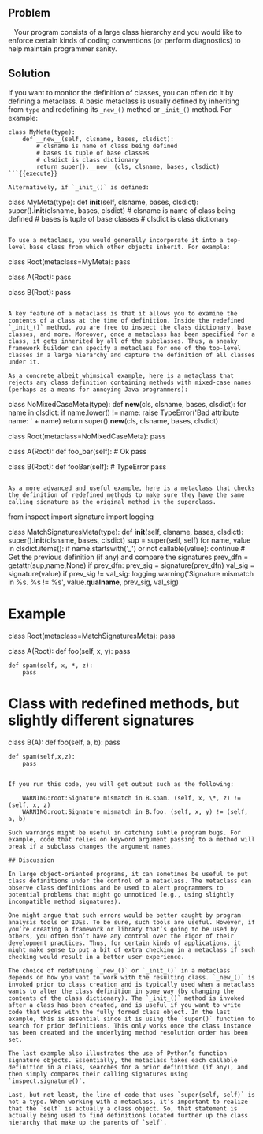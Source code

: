 ## Problem

   Your program consists of a large class hierarchy and you would like to enforce certain kinds of coding conventions (or perform diagnostics) to help maintain programmer sanity.

## Solution

If you want to monitor the definition of classes, you can often do it by defining a metaclass. A basic metaclass is usually defined by inheriting from `type` and redefining its `_new_()` method or `_init_()` method. For example:

```
class MyMeta(type):
    def __new__(self, clsname, bases, clsdict):
        # clsname is name of class being defined
        # bases is tuple of base classes
        # clsdict is class dictionary
        return super().__new__(cls, clsname, bases, clsdict)
```{{execute}}

Alternatively, if `_init_()` is defined:

```
class MyMeta(type):
    def __init__(self, clsname, bases, clsdict):
        super().__init__(clsname, bases, clsdict)
        # clsname is name of class being defined
        # bases is tuple of base classes
        # clsdict is class dictionary
```{{execute}}

To use a metaclass, you would generally incorporate it into a top-level base class from which other objects inherit. For example:

```
class Root(metaclass=MyMeta):
    pass

class A(Root):
    pass

class B(Root):
    pass
```{{execute}}

A key feature of a metaclass is that it allows you to examine the contents of a class at the time of definition. Inside the redefined `_init_()` method, you are free to inspect the class dictionary, base classes, and more. Moreover, once a metaclass has been specified for a class, it gets inherited by all of the subclasses. Thus, a sneaky framework builder can specify a metaclass for one of the top-level classes in a large hierarchy and capture the definition of all classes under it.

As a concrete albeit whimsical example, here is a metaclass that rejects any class definition containing methods with mixed-case names (perhaps as a means for annoying Java programmers):

```
class NoMixedCaseMeta(type):
    def __new__(cls, clsname, bases, clsdict):
        for name in clsdict:
            if name.lower() != name:
                raise TypeError('Bad attribute name: ' + name)
        return super().__new__(cls, clsname, bases, clsdict)

class Root(metaclass=NoMixedCaseMeta):
    pass

class A(Root):
    def foo_bar(self):      # Ok
        pass

class B(Root):
    def fooBar(self):       # TypeError
        pass
```{{execute}}

As a more advanced and useful example, here is a metaclass that checks the definition of redefined methods to make sure they have the same calling signature as the original method in the superclass.

```
from inspect import signature
import logging

class MatchSignaturesMeta(type):
    def __init__(self, clsname, bases, clsdict):
        super().__init__(clsname, bases, clsdict)
        sup = super(self, self)
        for name, value in clsdict.items():
            if name.startswith('_') or not callable(value):
                continue
            # Get the previous definition (if any) and compare the signatures
            prev_dfn = getattr(sup,name,None)
            if prev_dfn:
                prev_sig = signature(prev_dfn)
                val_sig = signature(value)
                if prev_sig != val_sig:
                    logging.warning('Signature mismatch in %s. %s != %s',
                                value.__qualname__, prev_sig, val_sig)

# Example
class Root(metaclass=MatchSignaturesMeta):
    pass

class A(Root):
    def foo(self, x, y):
        pass

    def spam(self, x, *, z):
        pass

# Class with redefined methods, but slightly different signatures
class B(A):
    def foo(self, a, b):
        pass

    def spam(self,x,z):
        pass
```{{execute}}

If you run this code, you will get output such as the following:

    WARNING:root:Signature mismatch in B.spam. (self, x, \*, z) != (self, x, z)
    WARNING:root:Signature mismatch in B.foo. (self, x, y) != (self, a, b)

Such warnings might be useful in catching subtle program bugs. For example, code that relies on keyword argument passing to a method will break if a subclass changes the argument names.

## Discussion

In large object-oriented programs, it can sometimes be useful to put class definitions under the control of a metaclass. The metaclass can observe class definitions and be used to alert programmers to potential problems that might go unnoticed (e.g., using slightly incompatible method signatures).

One might argue that such errors would be better caught by program analysis tools or IDEs. To be sure, such tools are useful. However, if you’re creating a framework or library that’s going to be used by others, you often don’t have any control over the rigor of their development practices. Thus, for certain kinds of applications, it might make sense to put a bit of extra checking in a metaclass if such checking would result in a better user experience.

The choice of redefining `_new_()` or `_init_()` in a metaclass depends on how you want to work with the resulting class. `_new_()` is invoked prior to class creation and is typically used when a metaclass wants to alter the class definition in some way (by changing the contents of the class dictionary). The `_init_()` method is invoked after a class has been created, and is useful if you want to write code that works with the fully formed class object. In the last example, this is essential since it is using the `super()` function to search for prior definitions. This only works once the class instance has been created and the underlying method resolution order has been set.

The last example also illustrates the use of Python’s function signature objects. Essentially, the metaclass takes each callable definition in a class, searches for a prior definition (if any), and then simply compares their calling signatures using `inspect.signature()`.

Last, but not least, the line of code that uses `super(self, self)` is not a typo. When working with a metaclass, it’s important to realize that the `self` is actually a class object. So, that statement is actually being used to find definitions located further up the class hierarchy that make up the parents of `self`.